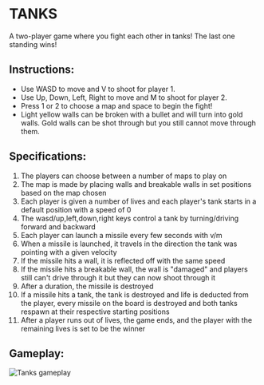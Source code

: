 # TANKS

A two-player game where you fight each other in tanks! The last one standing wins!

## Instructions:

* Use WASD to move and V to shoot for player 1.
* Use Up, Down, Left, Right to move and M to shoot for player 2.
* Press 1 or 2 to choose a map and space to begin the fight!
* Light yellow walls can be broken with a bullet and will turn into gold walls. Gold walls can be shot through but you still cannot move through them.

## Specifications:

1. The players can choose between a number of maps to play on
2. The map is made by placing walls and breakable walls in set positions based on the map chosen
3. Each player is given a number of lives and each player's tank starts in a default position with a speed of 0
4. The wasd/up,left,down,right keys control a tank by turning/driving forward and backward
5. Each player can launch a missile every few seconds with v/m
6. When a missile is launched, it travels in the direction the tank was pointing with a given velocity
7. If the missile hits a wall, it is reflected off with the same speed
8. If the missile hits a breakable wall, the wall is "damaged" and players still can't drive through it but they can now shoot through it
9. After a duration, the missile is destroyed
10. If a missile hits a tank, the tank is destroyed and life is deducted from the player, every missile on the board is destroyed and both tanks respawn at their respective starting positions
11. After a player runs out of lives, the game ends, and the player with the remaining lives is set to be the winner

## Gameplay:

![Tanks gameplay](https://github.com/EthanSterling04/TANKS/assets/60374501/249f7816-a259-46aa-9b05-df0a800ca6c2)
